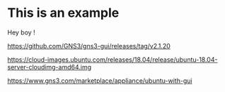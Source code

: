 # This is an example


Hey boy !


https://github.com/GNS3/gns3-gui/releases/tag/v2.1.20



https://cloud-images.ubuntu.com/releases/18.04/release/ubuntu-18.04-server-cloudimg-amd64.img


https://www.gns3.com/marketplace/appliance/ubuntu-with-gui
